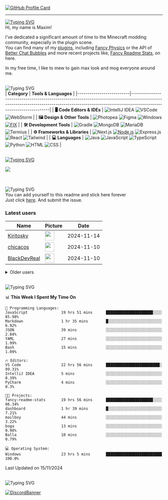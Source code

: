 [![GitHub Profile Card](https://fancy-readme-stats.vercel.app/api?username=max1mde&show_icons=true&theme=beach&hide_border=true&email=Made%20by%20MaximDe%20·%20Click%20me%20to%20add%20this%20card%20to%20your%20readme%20as%20well%20😎&description=Ich%20bin%20ambiguitätstolerant&include_all_commits=true&update=7)](https://github.com/max1mde/fancy-readme-stats)

---

[![Typing SVG](https://readme-typing-svg.demolab.com?font=Agbalumo&size=50&duration=1000&pause=1000&color=A13C5C&vCenter=true&repeat=false&width=435&height=80&lines=About+me)]()<br>
Hi, my name is Maxim!  

I've dedicated a significant amount of time to the Minecraft modding community, especially in the plugin scene.  
You can find many of my [plugins](https://www.spigotmc.org/resources/110500/), including [Fancy Physics](https://www.spigotmc.org/resources/110500/) or the API of [Better Chat Bubbles](https://www.spigotmc.org/resources/115811/) and more recent projects like, [Fancy Readme Stats](https://github.com/max1mde/fancy-readme-stats), on here.

In my free time, I like to mew to gain max look and mog everyone around me.

<br>![Typing SVG](https://readme-typing-svg.demolab.com?font=Agbalumo&size=50&duration=2000&pause=1000&color=A13C5C&vCenter=true&repeat=false&width=435&height=80&lines=Tools+%26+Languages)<br>
| **Category**             | **Tools & Languages**                                                                                                                                                                            |
|--------------------------|-------------------------------------------------------------------------------------------------------------------------------------------------------------------------------------------------|
| **🖥️ Code Editors & IDEs** | ![IntelliJ IDEA](https://img.shields.io/badge/IntelliJIDEA-%23A13C5C.svg?style=for-the-badge&logo=intellij-idea&logoColor=white) ![VSCode](https://img.shields.io/badge/VSCode-%23A13C5C.svg?style=for-the-badge&logo=visualstudiocode&logoColor=white) ![WebStorm](https://img.shields.io/badge/WebStorm-%23A13C5C.svg?style=for-the-badge&logo=webstorm&logoColor=white)  |
| **🖼️ Design & Other Tools** | ![Photopea](https://img.shields.io/badge/Photopea-%23A13C5C.svg?style=for-the-badge&logo=photopea&logoColor=white) ![Figma](https://img.shields.io/badge/Figma-%23A13C5C.svg?style=for-the-badge&logo=figma&logoColor=white) ![Windows](https://img.shields.io/badge/Windows-%23A13C5C.svg?style=for-the-badge&logo=windows&logoColor=white) [![FIX](https://img.shields.io/badge/FIX-%23A13C5C.svg?style=for-the-badge&logo=python&logoColor=white)](https://github.com/max1mde/FIX) | 
| **🛠️ Development Tools**   | ![Gradle](https://img.shields.io/badge/Gradle-%23A13C5C.svg?style=for-the-badge&logo=gradle&logoColor=white) ![MongoDB](https://img.shields.io/badge/MongoDB-%23A13C5C.svg?style=for-the-badge&logo=mongodb&logoColor=white) ![MariaDB](https://img.shields.io/badge/MariaDB-%23A13C5C.svg?style=for-the-badge&logo=mariadb&logoColor=white) ![Termius](https://img.shields.io/badge/Termius-%23A13C5C.svg?style=for-the-badge&logo=termius&logoColor=white)  |
| **⚙️ Frameworks & Libraries** | ![Next.js](https://img.shields.io/badge/Next.js-%23A13C5C.svg?style=for-the-badge&logo=next.js&logoColor=white) [![Node.js](https://img.shields.io/badge/Node.js-%23A13C5C.svg?style=for-the-badge&logo=node.js&logoColor=white)](https://nodejs.org/) ![Express.js](https://img.shields.io/badge/Express.js-%23A13C5C.svg?style=for-the-badge&logo=express&logoColor=white) ![React](https://img.shields.io/badge/React-%23A13C5C.svg?style=for-the-badge&logo=react&logoColor=white)  ![Tailwind](https://img.shields.io/badge/Tailwind-%23A13C5C.svg?style=for-the-badge&logo=tailwind-css&logoColor=white)  |
| **💻 Languages**           | ![Java](https://img.shields.io/badge/Java-%23A13C5C.svg?style=for-the-badge&logo=openjdk&logoColor=white) ![JavaScript](https://img.shields.io/badge/JavaScript-%23A13C5C.svg?style=for-the-badge&logo=javascript&logoColor=white) ![TypeScript](https://img.shields.io/badge/TypeScript-%23A13C5C.svg?style=for-the-badge&logo=typescript&logoColor=white) ![Python](https://img.shields.io/badge/Python-%23A13C5C.svg?style=for-the-badge&logo=python&logoColor=white) ![HTML](https://img.shields.io/badge/HTML-%23A13C5C.svg?style=for-the-badge&logo=html5&logoColor=white) ![CSS](https://img.shields.io/badge/CSS-%23A13C5C.svg?style=for-the-badge&logo=css3&logoColor=white)  |





<br>[![Typing SVG](https://readme-typing-svg.demolab.com?font=Agbalumo&size=50&duration=3000&pause=1000&color=A13C5C&vCenter=true&repeat=false&width=435&height=80&lines=%231+Repository)](https://git.io/typing-svg)<br>
<div align="left">
<a href="https://github.com/max1mde/FancyPhysics">
  <img align="center" src="https://fancy-readme-stats.vercel.app/api/pin/?username=max1mde&hide_border=false&repo=FancyPhysics&theme=snow&show_icons=true&update=7&dark_bg=3" />
</a>

<!--- 
  &nbsp;&nbsp;&nbsp;&nbsp;&nbsp;&nbsp;&nbsp;&nbsp;&nbsp;
<a href="https://github.com/max1mde/ChatBubblesAPI">
  <img align="center" src="https://fancy-readme-stats.vercel.app/api/pin/?username=max1mde&repo=ChatBubblesAPI&theme=beach&show_icons=true&dark_bg=3&update=5" />
</a>
<br>
<br>
<br>
<a href="https://github.com/max1mde/HologramAPI">
  <img align="center" src="https://fancy-readme-stats.vercel.app/api/pin/?username=max1mde&repo=HologramAPI&theme=beach&show_icons=true&dark_bg=3&update=5&" />
</a>&nbsp;&nbsp;&nbsp;&nbsp;&nbsp;&nbsp;&nbsp;&nbsp;&nbsp;
<a href="https://github.com/max1mde/FIX">
  <img align="center" src="https://fancy-readme-stats.vercel.app/api/pin/?username=max1mde&repo=FIX&theme=beach&show_icons=true&dark_bg=3&update=5" />
</a>
--->
<br>
<br>


<br>![Typing SVG](https://readme-typing-svg.demolab.com?font=Agbalumo&size=50&duration=4000&pause=1000&color=A13C5C&vCenter=true&repeat=false&width=435&height=80&lines=Stick+here+forever%3F)<br>
You can add yourself to this readme and stick here forever   
Just click [here](https://github.com/max1mde/max1mde/issues/new?title=Submit%20yourself&body=Just%20press%20%27Submit%20new%20issue%27.%20You%20don%27t%20need%20to%20do%20anything%20else.%27%0AWhen%20this%20issue%20is%20closed%20by%20the%20bot,%20the%20README%20will%20be%20updated.).
And submit the issue.

### Latest users
<!--START_SECTION:users-->
| Name | Picture | Date |
| ---- | ---------------- | ---- |
| [Kiritosky](https://github.com/Kiritosky) | <img src="https://avatars.githubusercontent.com/Kiritosky" width="30" height="30" /> | 2024-11-14 |
| [chicacos](https://github.com/chicacos) | <img src="https://avatars.githubusercontent.com/chicacos" width="30" height="30" /> | 2024-11-10 |
| [BlackDevReal](https://github.com/BlackDevReal) | <img src="https://avatars.githubusercontent.com/BlackDevReal" width="30" height="30" /> | 2024-11-10 |

<!--END_SECTION:users-->

<details>
<summary>Older users</summary>
  
<!--START_SECTION:old_users-->
| Name | Picture | Date |
| ---- | ---------------- | ---- |
| [hallo1142](https://github.com/hallo1142) | <img src="https://avatars.githubusercontent.com/hallo1142" width="30" height="30" /> | 2024-11-10 |
| [max1mde](https://github.com/max1mde) | <img src="https://avatars.githubusercontent.com/max1mde" width="30" height="30" /> | 2024-11-10 |
| [Gebuildet](https://github.com/Gebuildet) | <img src="https://avatars.githubusercontent.com/Gebuildet" width="30" height="30" /> | 2024-11-10 |

<!--END_SECTION:old_users-->

</details>

<br>![Typing SVG](https://readme-typing-svg.demolab.com?font=Agbalumo&size=50&duration=5000&pause=2200&color=A13C5C&vCenter=true&repeat=false&width=435&height=80&lines=WakaTime+Stats)<br>
<!--START_SECTION:waka-->
📊 **This Week I Spent My Time On** 

```text
💬 Programming Languages: 
JavaScript               19 hrs 51 mins      █████████████████████░░░░   85.98% 
Markdown                 1 hr 35 mins        █░░░░░░░░░░░░░░░░░░░░░░░░   6.92% 
JSON                     39 mins             ░░░░░░░░░░░░░░░░░░░░░░░░░   2.84% 
YAML                     27 mins             ░░░░░░░░░░░░░░░░░░░░░░░░░   1.99% 
Bash                     15 mins             ░░░░░░░░░░░░░░░░░░░░░░░░░   1.09%

🔥 Editors: 
VS Code                  22 hrs 56 mins      ████████████████████████░   99.31% 
IntelliJ IDEA            5 mins              ░░░░░░░░░░░░░░░░░░░░░░░░░   0.39% 
PyCharm                  4 mins              ░░░░░░░░░░░░░░░░░░░░░░░░░   0.3%

🐱‍💻 Projects: 
fancy-readme-stats       19 hrs 56 mins      █████████████████████░░░░   86.34% 
dashboard                1 hr 39 mins        █░░░░░░░░░░░░░░░░░░░░░░░░   7.21% 
mailboy                  44 mins             ░░░░░░░░░░░░░░░░░░░░░░░░░   3.22% 
boga                     13 mins             ░░░░░░░░░░░░░░░░░░░░░░░░░   0.98% 
Balla                    10 mins             ░░░░░░░░░░░░░░░░░░░░░░░░░   0.79%

💻 Operating System: 
Windows                  23 hrs 5 mins       █████████████████████████   100.0%

```


 Last Updated on 15/11/2024
<!--END_SECTION:waka-->

<br>![Typing SVG](https://readme-typing-svg.demolab.com?font=Agbalumo&size=50&duration=6000&pause=2500&color=A13C5C&vCenter=true&repeat=false&width=435&height=80&lines=Community+Server)<br>

[![DiscordBanner](https://invidget.switchblade.xyz/2UTkYj26B4)](https://discord.gg/2UTkYj26B4)
